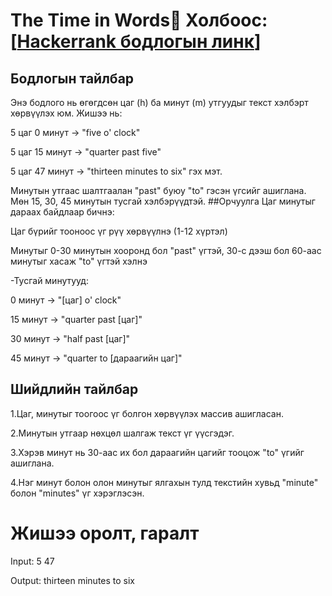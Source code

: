 # The Time in Words🔗 **Холбоос**: [[Hackerrank бодлогын линк](https://www.hackerrank.com/challenges/the-time-in-words/problem?isFullScreen=true)]

## Бодлогын тайлбар
Энэ бодлого нь өгөгдсөн цаг (h) ба минут (m) утгуудыг текст хэлбэрт хөрвүүлэх юм. Жишээ нь:

5 цаг 0 минут → "five o' clock"

5 цаг 15 минут → "quarter past five"

5 цаг 47 минут → "thirteen minutes to six" гэх мэт.

Минутын утгаас шалтгаалан "past" буюу "to" гэсэн үгсийг ашиглана. Мөн 15, 30, 45 минутын тусгай хэлбэрүүдтэй.
##Орчуулга
Цаг минутыг дараах байдлаар бичнэ:

Цаг бүрийг тооноос үг рүү хөрвүүлнэ (1-12 хүртэл)

Минутыг 0-30 минутын хооронд бол "past" үгтэй, 30-с дээш бол 60-аас минутыг хасаж "to" үгтэй хэлнэ

-Тусгай минутууд:

0 минут → "[цаг] o' clock"

15 минут → "quarter past [цаг]"

30 минут → "half past [цаг]"

45 минут → "quarter to [дараагийн цаг]"

## Шийдлийн тайлбар
1.Цаг, минутыг тоогоос үг болгон хөрвүүлэх массив ашигласан.

2.Минутын утгаар нөхцөл шалгаж текст үг үүсгэдэг.

3.Хэрэв минут нь 30-аас их бол дараагийн цагийг тооцож "to" үгийг ашиглана.

4.Нэг минут болон олон минутыг ялгахын тулд текстийн хувьд "minute" болон "minutes" үг хэрэглэсэн.
# Жишээ оролт, гаралт

Input:
5
47

Output:
thirteen minutes to six


